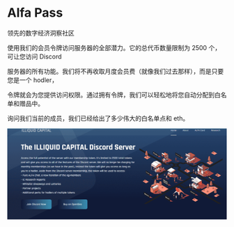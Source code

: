 # Alfa Pass

领先的数字经济洞察社区⁣⁣

使用我们的会员令牌访问服务器的全部潜力。它的总代币数量限制为 2500 个，可让您访问 Discord 

服务器的所有功能。我们将不再收取月度会员费（就像我们过去那样），而是只要您是一个 hodler，

令牌就会为您提供访问权限。通过拥有令牌，我们可以轻松地将您自动分配到白名单和赠品中。

询问我们当前的成员，我们已经给出了多少伟大的白名单点和 eth。

![nft](56456.png)
